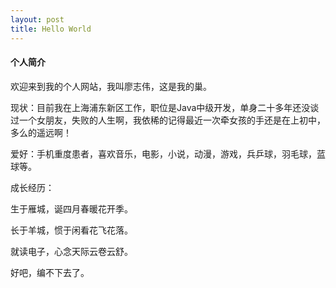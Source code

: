 ```yaml
---
layout: post
title: Hello World
---
```


#### 个人简介

欢迎来到我的个人网站，我叫廖志伟，这是我的巢。

现状：目前我在上海浦东新区工作，职位是Java中级开发，单身二十多年还没谈过一个女朋友，失败的人生啊，我依稀的记得最近一次牵女孩的手还是在上初中，多么的遥远啊！

爱好：手机重度患者，喜欢音乐，电影，小说，动漫，游戏，兵乒球，羽毛球，蓝球等。

成长经历：

生于雁城，诞四月春暖花开季。

长于羊城，惯于闲看花飞花落。

就读电子，心念天际云卷云舒。

好吧，编不下去了。



